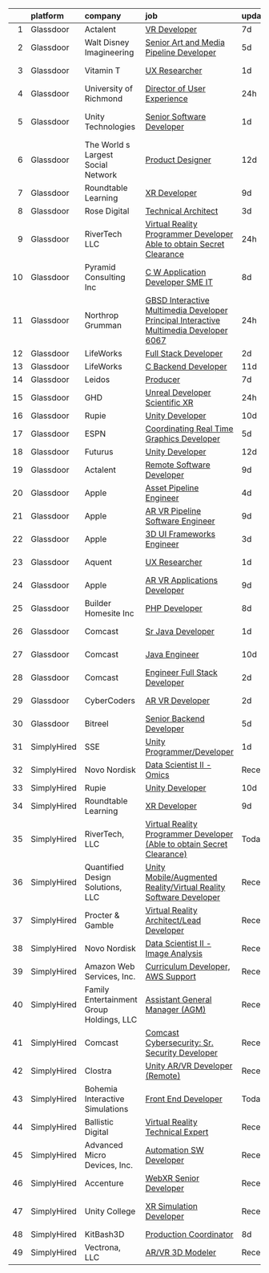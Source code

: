

|    | platform    | company                                  | job                                                                                                                                                                                                                                                                                                                                                                                                                                                                                                                                                                                                                                                                                                                                                                                                                                                                                                                                                                                                                                                                                                                                                                                                                                                                                                                                                                                                                                                                                                                                              | update_time   | location                |
|---:|:------------|:-----------------------------------------|:-------------------------------------------------------------------------------------------------------------------------------------------------------------------------------------------------------------------------------------------------------------------------------------------------------------------------------------------------------------------------------------------------------------------------------------------------------------------------------------------------------------------------------------------------------------------------------------------------------------------------------------------------------------------------------------------------------------------------------------------------------------------------------------------------------------------------------------------------------------------------------------------------------------------------------------------------------------------------------------------------------------------------------------------------------------------------------------------------------------------------------------------------------------------------------------------------------------------------------------------------------------------------------------------------------------------------------------------------------------------------------------------------------------------------------------------------------------------------------------------------------------------------------------------------|:--------------|:------------------------|
|  1 | Glassdoor   | Actalent                                 | [VR Developer](https://www.glassdoor.com/partner/jobListing.htm?pos=120&ao=1110586&s=58&guid=000001817590229ea21ded47a8ef023f&src=GD_JOB_AD&t=SR&vt=w&ea=1&cs=1_f048effd&cb=1655534789695&jobListingId=1007931321756&cpc=F4EED0218A761C36&jrtk=3-0-1g5qp08mdk62d801-1g5qp08msnce3800-945897004642e9b2--6NYlbfkN0ChYVx_I3yfZ_JDY3EFoivtqvi_stwnZ_kRt8Dowt_l_d1ydueao4NE-oUleRJ4yhjazO5EfaqfA1SF0zHJWTm6tcA74gx3wYdvj2rJCPrkkP3dy3L5x4QyTco-JNUBopMyJ7fkO2UyphKJMVbjewUs8MkCWIYScoRgX2BC1EPe47CK8m1nBJSMNezVTsFzniTvXfjzA3hnBPqPQappLR5IJhfryPkEqptGq-MYY9o5J4DalunYqvJYjN_ox_j1YkMGczMaIJoLwODx4JsXfliO3yyG12yUyCgqCy9d4IVmIil5tGfh8RDur0K5v9qIlTj6nxpWhqeb8HVbxRHdTnS7b5UqoQHWJEZaWOABdc0HTJkTPM4FJpkD8u4W5HPHrLEi4uLat8VTT-YDg6DxFY6hOMfn9ji8OtFvOyORUhmknI0Z8DgFMoS4wod_iNCG08GLP57UeaIdqUIxAtKof2N5LMZjJCyp0YAEcQPazHS90G9u0XI_HT_4eO_7PDm_kVKyUmNt3axpr8Y12gSt6-ENRh2tpCo0VfGAyHkuyuNqBWxMDadropNBYppiZKJCgE4tjyWbK-jImrxBihIPn-Vd_bDhX5J7fRY6XhdSVQd4ahMuojTybxx3GKiXhb88XtiyYObPRQLpDWFG1IdDx7YTeMS-zEO4yEW9nemODJx11e4KVH0ZT-0yFjwEqsObI5_dElD-L0uYLhoIhLQQFO7rpYv-qczgZCVBMGIKborRgHCE-KbmeHEHJ2v8_Pw4sbr_kbkuRI3fPFZPgo4DLVQBA_1-9pbYip5XsJwyucDIvlhIlpZQ9dF8bsOuFEAHqMzCipR30q6aGui8WQtk1Xzpt7ESfP8VEK9zTeseFndeL3cMF5Ui3ru50duLdRHDR2Q0kYtylghC_40dyzhz6bTNXMUsCp4c4VzuMWetayJSJbad4Phiy2NJTItZk4ax188-rCRhexzTSjaMtGqdx5VhzNWYD6DkK18%3D)                                                                                                                                                                                            | 7d            | Phoenix, AZ             |
|  2 | Glassdoor   | Walt Disney Imagineering                 | [Senior Art and Media Pipeline Developer](https://www.glassdoor.com/partner/jobListing.htm?pos=114&ao=1110586&s=58&guid=000001817590229ea21ded47a8ef023f&src=GD_JOB_AD&t=SR&vt=w&cs=1_82040fab&cb=1655534789694&jobListingId=1007934373148&cpc=F4EED0218A761C36&jrtk=3-0-1g5qp08mdk62d801-1g5qp08msnce3800-e4cdf25cdb652116--6NYlbfkN0DAFTyt7pbDCC2JPO79CSdi1dIb81yjczP5qsKcZIxgiRd1qisRd4re16D_VG3-wzW7qMk83DrT4y-SoUQ3nyzBVUKkNesrLcNBSKci390ClqsbZP2D50Z9T4XOMNx8ky62zSdDJoKJfeq2L0S8YBMqM47CYdhvYGyIxRpFPUfbb9RT2g6kGwR5t5mDe2nqjUC3kGtu8if6xcl0py6uUTSeu7Da2YTNDt25__Wwhyhvah2uFsm8oIMoLpAdmaZ8PddeDs8chxa9M8ocP1kvnfQsgilCvFwlEdPLS_SP9i8Myj0VFaMlx2zj-S2VESeDuk-cUetBZRMME-udS6qKlRtkBeL66iDY67VoFEPda57R6ONYVeNxq7YlUDXcxwhqs0nYm5zqA-wsAWT8Y0luacpukwcqRUqnXi_-kjDnnMrqEWeEmpjL0V7RgHGu2bXMEAXbo7BAK8ZDmg%3D%3D)                                                                                                                                                                                                                                                                                                                                                                                                                                                                                                                                                                                                                                                                                                                        | 5d            | Proctor, AR             |
|  3 | Glassdoor   | Vitamin T                                | [UX Researcher](https://www.glassdoor.com/partner/jobListing.htm?pos=122&ao=1110586&s=58&guid=000001817590229ea21ded47a8ef023f&src=GD_JOB_AD&t=SR&vt=w&cs=1_bb4728f0&cb=1655534789699&jobListingId=1007945433489&cpc=334ABAF5D42DC775&jrtk=3-0-1g5qp08mdk62d801-1g5qp08msnce3800-3d31771157783563--6NYlbfkN0DMrcEu7yrtATojKJA7cEzGQ3FdRGWLh0CZQInL4ECGI6k5tN82kdM0cJmh4vC7GggwrmzdUm10s4gl035g1Phm3ow3xlSJxlydz6kivN3swQRiJY2DS002dlWYHLYsK1lHC3pL155oeqCyLBwYwM_GdCeNzMUu25Y79EAy8hgPRW8tAays0H5X7yP7oU3WWq-sSvGmBX8fy8DA2Hw-Xv_qLwugoR8zmIOcawHGCjUOV_rpRmgyOnIbDxeYAN_aECXD4eY6UUOqoHHLc9BtPsq7WGCAoaVLVPGHxSeYx6_EzNv-nMUyJ5P40LvlYhs8gzoSwZscvV5Qm3CXlWxdBstBPI_iQgBxwWTVadzyTlcFpKBQxhKK9YNRGQwBZDjp3PCUzMVOc_hmTTG4iFFksECG4dtdpGXiswaRdexIfUkvaXE3rymmgOy2RndqhQ7AM8bM9vrf57IcjfGwvL6VhPHD)                                                                                                                                                                                                                                                                                                                                                                                                                                                                                                                                                                                                                                                                                                                                              | 1d            | Redmond, WA             |
|  4 | Glassdoor   | University of Richmond                   | [Director of User Experience](https://www.glassdoor.com/partner/jobListing.htm?pos=102&ao=1110586&s=58&guid=000001817590229ea21ded47a8ef023f&src=GD_JOB_AD&t=SR&vt=w&cs=1_e4682df3&cb=1655534789692&jobListingId=1007947522247&cpc=39BF0EDDD7C951CC&jrtk=3-0-1g5qp08mdk62d801-1g5qp08msnce3800-fee5483f8646dcf9--6NYlbfkN0B4rZm5z_hx-StMuau8L_CkQ17CUpFrlepinLuWzihKphy1kiApdNXPmsbVpK7egTwWM1YE0y830yVSUa33GGEj4HdoLQ9ujpQNHzDNwfG11qs2oV6TyU3k9M_eS1bYsZjRA6ATmOsagKXSgYfzA_nL2W66SS_-9lSH5L2OUej3h-0TmeFyHUrgVZaRi6crGm17CrXf7A9JzjcjQzzeBKBjqVwYC_wW9mWy9CVECh08kMT2qsPs9d7MOWuvqcU6F0Cod14poJ086k6TMqlgbDoUamcCEabX7cJ0pFrs7G-ioCv3Vf7lLcjJLV7EJVmBmLDB8NyR-jP5xQzHl7I9pQvMOjbbl4J-2Qy12Qgn7LpQHUh7zbwHjbWxE-a461Xk_ps8dVYlQFn0F67FQJZvZtbr6LUB9gRUMdyI5XOD4iOybhGCxbhX6hycmi2U5bD0co83-vKt7deZrB03WTpsV9TNnYcYmuwFUvR7Who73objM_tfyBkd-i_iivlmTcAeT9fdlp-zJXHO6S7bvp0GvBjloFjh-Bvx-kQ3crbn_M3htsPczEQOJ5ro)                                                                                                                                                                                                                                                                                                                                                                                                                                                                                                                                                                                                                                | 24h           | Richmond, VA            |
|  5 | Glassdoor   | Unity Technologies                       | [Senior Software Developer](https://www.glassdoor.com/partner/jobListing.htm?pos=127&ao=1136043&s=58&guid=000001817590229ea21ded47a8ef023f&src=GD_JOB_AD&t=SR&vt=w&cs=1_275cdb7c&cb=1655534789700&jobListingId=1007945654134&jrtk=3-0-1g5qp08mdk62d801-1g5qp08msnce3800-43e323d69f3626eb-)                                                                                                                                                                                                                                                                                                                                                                                                                                                                                                                                                                                                                                                                                                                                                                                                                                                                                                                                                                                                                                                                                                                                                                                                                                                       | 1d            | San Francisco, CA       |
|  6 | Glassdoor   | The World s Largest Social Network       | [Product Designer](https://www.glassdoor.com/partner/jobListing.htm?pos=119&ao=1110586&s=58&guid=000001817590229ea21ded47a8ef023f&src=GD_JOB_AD&t=SR&vt=w&cs=1_e739d42d&cb=1655534789695&jobListingId=1007919778635&cpc=6FC5BA77C9A4CD78&jrtk=3-0-1g5qp08mdk62d801-1g5qp08msnce3800-51daa57655d565d0--6NYlbfkN0DSgjPPcnEdvoK3uuxfISLALE6pB1FR7YSHOr_tSg5_QGIhoz_2VqUepdcKLBLI_zRrIAHopU8VcRQXFqSzN9ntu0nsP4Hv4X5NxLG01dWH14u7BXq9dNV3a7ft3E_2vTBX9a6Od2aYZmBtALRmNrvdx8-VLnaMOh-u38D2_62-7eQ1qOwkXfbRYjfKesonyzSwMFOfqkSRAbXPCbd5Z54q_oD66YhWtb-YCOMCEj-Yh_B_o8QsZRB4weSEODjjnMOE_6dOd8Q7wNQkEnw_ZFypIrorp2aoGwUe_amEhLdsSfACZnWbh4nvQJSYv9janHyHmqsLvYptUC_Ksr9OiVGruGQfAOE0vXgQ0XBJMfgROqtPMUcSr9rZyhUkGQBh9xRZK64Y1mOfkqH5U1uufIIZN_Ks7_uJEu-UxEjKsYuCFr3eZcamNPce6D902PJ6Xmspl3-IHrq6BQzoiHGMYuK9AQRBziGYbN-iJHlLvA2E0huO_SoSJjyS14wWLHVKQK4O5qGZtZM93L_-hVeIsPI8ziha54uPERxFZl1otjvST3JoDRGHmM_cKl8kMqMsLlZljte_rJRmLg%3D%3D)                                                                                                                                                                                                                                                                                                                                                                                                                                                                                                                                                                                                               | 12d           | Houston, TX             |
|  7 | Glassdoor   | Roundtable Learning                      | [XR Developer](https://www.glassdoor.com/partner/jobListing.htm?pos=101&ao=1110586&s=58&guid=000001817590229ea21ded47a8ef023f&src=GD_JOB_AD&t=SR&vt=w&ea=1&cs=1_90b49007&cb=1655534789693&jobListingId=1007926294357&cpc=983919718F9DC6F6&jrtk=3-0-1g5qp08mdk62d801-1g5qp08msnce3800-b4c83c1377c2bd14--6NYlbfkN0BVapqBw3SgoS4uv2G4zUYtqIdSNvBDwETDajj4_FEynjBhYcnw-6GY8lSYawgK8xIlX2-F8y9-QqYG-MbYAnEiwFjblf4Yi-xeXgy19zs8nPDIoUkk2MuNbO15ngtk9uRdze1w-AN8rTg-umhdag7Nd-Q0RNCHnv85tAVHu82vMKd76rgcavNPo92y9tJvbq5Css4RDprRMbgjVNqBFQ55PXic0kE3z52y4XMWDbpNaB9FTqnwj0GEmfVa_5fMMZjaaqUF6OoLilZz4ZpBWsAYkBguMgxMHQm90OZJU738qgJlfgvK7vFOAJjGijxdBEiNJYB6Fp-wJByuogHSOHRuUbkGG79CCRJicE3-0kLtirPAe_H55g_4vleNvbmM2Sdap8EAey-nD3YxKBIrw0CRPj-TwQBKz6VmRB18cpoPSHqih48pG8swehffmPpkITg854OH3yPOhKnIsmfqlLHeJgq5bQuFOnW--TX-CMRLh_tYKSt63aMC9xKkLZmCF7A%3D)                                                                                                                                                                                                                                                                                                                                                                                                                                                                                                                                                                                                                                                                                            | 9d            | Chagrin Falls, OH       |
|  8 | Glassdoor   | Rose Digital                             | [Technical Architect](https://www.glassdoor.com/partner/jobListing.htm?pos=113&ao=1110586&s=58&guid=000001817590229ea21ded47a8ef023f&src=GD_JOB_AD&t=SR&vt=w&cs=1_276841b2&cb=1655534789694&jobListingId=1007940499526&cpc=84DBBAA61F05C438&jrtk=3-0-1g5qp08mdk62d801-1g5qp08msnce3800-a37301049534a817--6NYlbfkN0BvrjnhlIknunj6B5uFGHHla5BSmGDnouF8_mjReNBU2kRZZ3EzJErpFaAlNuoJv_PAXrbHqCiZiBI61EzwXBAKdy-7Zz0m43GZQ4lKWy2wDWTbIMk6K1CJ7cVhOXETh2aXCDF9Y44FURybBPb3pmGnWYMxQDcIXAnhe_C76zZMVhPEQYXS2l8XOcpvceNNrjGmmkIGzVpEDOwtmiO6zIP1UejolZERLokqeCC11BqHsAFypX0VjsTW34BbgBiqfMmqNnXfie2k1P2SKSBpKF4Y508doV4ZDimUgcyNu4MH-84xiVSYqkCTKQ6Ch7kYbNfyOyjjcCLDBGlZ20u-vaDPE2W3Z68LD12ECfY6AwPB0bJV6b44Nv8qEEfqICmlnCU6mZifptqU9I9KZyqTAwbtYm3IlsFU2zXimlMxBy6UkMjkW9LLBuSjJHtllEm627uOIkIR87aK7HsXl4Z1iWt-iGNPkkk7Z-UZSeQMu3qt7H_WGaXnVgCIdDANnYHvL66bz3h69XEDFS3v6oZqq-BRQlZwjOj7XwDOm4We7ZnQ5B5MbMjk_dByQ6VmhqGD3rDpwDNtCgS6O8Ht9TNhTwXjDMIwXcAamWLRGdPafwVmo5lljV6-Sw9S)                                                                                                                                                                                                                                                                                                                                                                                                                                                                                                                                                                        | 3d            | Manhattan               |
|  9 | Glassdoor   | RiverTech  LLC                           | [Virtual Reality Programmer Developer  Able to obtain Secret Clearance ](https://www.glassdoor.com/partner/jobListing.htm?pos=124&ao=1136043&s=58&guid=000001817590229ea21ded47a8ef023f&src=GD_JOB_AD&t=SR&vt=w&cs=1_ee0ef212&cb=1655534789699&jobListingId=1007947928122&jrtk=3-0-1g5qp08mdk62d801-1g5qp08msnce3800-9c6357353cf3140f-)                                                                                                                                                                                                                                                                                                                                                                                                                                                                                                                                                                                                                                                                                                                                                                                                                                                                                                                                                                                                                                                                                                                                                                                                          | 24h           | Goldsboro, NC           |
| 10 | Glassdoor   | Pyramid Consulting  Inc                  | [C W Application Developer SME   IT](https://www.glassdoor.com/partner/jobListing.htm?pos=121&ao=1110586&s=58&guid=000001817590229ea21ded47a8ef023f&src=GD_JOB_AD&t=SR&vt=w&ea=1&cs=1_8ade70c2&cb=1655534789695&jobListingId=1007929621540&cpc=FAE5E775D180B2FB&jrtk=3-0-1g5qp08mdk62d801-1g5qp08msnce3800-fe002e009dff159c--6NYlbfkN0Bjic9BpODao-m9BEup4myv2yv9o6hanv70kCRpjMjSDcmmrD9YS-C3x1sAbJGW_XqKuzhmgJhJcVI52qUdS9zY-B0NezLEoDV8lM3EsDfYMhCkJcHVZzTvoSSyWiXxPfdRaO20MHgXm1yxPXMCH7osvwkyhbNu9K5t5Sw46bVp2uMBH5VPcGrawp10Be8aPcmIteYYkQFGeBoJxSXms7zdt56uHeQn3e7PLzyMNU8EiisNZh9DwZmr5NTjPDl82jOFnCwLyc1PEOQo2xAqiFqSe0ywpZ5kYiNHMH6PloGDjxxFhEIR2uPXHz0M1eMhae4-pH-rRhozEOP6IXOF9d1iYGy-NwWjywBh9x5aADb6Dvi8SYwTRzyl9hO4yA_U-Ih1A8bwrwhtJk0MUyk37VteXmTlqt2sRpC0yVWkwzM2Od92kdS6TKuhyxZSx1sXGNMRnvSGFdUKNl-WlftAr7R2b8uu7nADt71ZIdFVkfbNTreg0HlT22fIc7vJJoqXO7FyEhOSQtIUFIiGTDf8KCpfqulvC7YaeWPYa0faTdhWDpPIkThb4Rz_YxJNXHt3mz153U2rcC7QhqxV4rJYNGusxUmjALlZuh1Jxzcu2Vytiq51382cQBwN0FxWrNbcgGfxFQEoP7nxFzgs4ao6SOr6uqPU8LvRPoQPwT8cg1UZNDRpmOqUa0pBdShbTgyZbFMMneQgi9l5c3QiGa0ByVzPXlKfBvFH8MBAfMrr-ZZzjrFbbJ3QvCri5gMmVMpfFRhCUGx1fDIMAHcs31TXv5LHJfvqMrUUmn-2AnjhDlXd-kayj-T4Wh-79liEUAH5impD-BnSny7Kb8Z-bBy7XZXr8t3rS1D9lfxjx6GUnf0s89_QuSMOIzFcM9lDFKnQgidnbLbb4RIjf7oQ_PD5PMuHzPeU3l9WmyRzGsD2nn_AA6VuDC5qBrjcZMJGjZo8pSvKDdgxJzxQ-KtNby-yJadBHSoboU7ZhFjP9LmH_T5zny2WcJFMAhaFLGovrBj9zmPaXYRIJ2FSGbKAE-UZmLLi)                                                                                                                    | 8d            | Charlotte, NC           |
| 11 | Glassdoor   | Northrop Grumman                         | [GBSD Interactive Multimedia Developer   Principal Interactive Multimedia Developer 6067](https://www.glassdoor.com/partner/jobListing.htm?pos=115&ao=1110586&s=58&guid=000001817590229ea21ded47a8ef023f&src=GD_JOB_AD&t=SR&vt=w&cs=1_b3e36647&cb=1655534789694&jobListingId=1007948336765&cpc=FB7E4A1762AE5BEC&jrtk=3-0-1g5qp08mdk62d801-1g5qp08msnce3800-7b3c11e18c90a2ff--6NYlbfkN0DPf8Tf_oakpB62WadId2dzQiWExtALTi0lpCM--zHBL1trAzPQuAwgBbR8Ea4V3Zq7h9hQ-3vo8rbvmWIyIHvC03zPddFfabvbuqLuOXBAPDmbNYZF-ouKdD3AUac3PXYLac4Wg1FyHPeWqjt-SJLMiG09jqSxOtMAilFK8VEbV5q3iquloCeIDvHNXebu05jw35cwNKLA621EmILBdyTUg37bMW6N10nv12m5NBsZJZpamHTFlvBifKsW7ByTW8S84T75ETlee8oSPYlHMOy8YjGW62NiskxEiZW1nKkVmxDXaNuAOxnwpBnvMUBgr-sfXB8dG4PsGjbjzbQfQ_MCpkn_FBwypTtr6BfwknB3yWgjrnlnjJYEmO60VV034VdcI2H32cT4zFe9mJ0mF8GdLEQ841dfJuZVBTuFi0DDjI91RuuTWF6ehkCR6kni7DtvKMdJXYvdVFEQY_GGyYXKTkQBlJps5PYj8P8nadZM9WPR-Y7X70nkba4D1we8EGCcTcIodn98C8Z11JNxj08eQkHfjMAKIKUSkVgYPEt7S5fH37nO6iLIy7sjNLNXAwm_BPAkKzW-TjaghVzBqIHz3LyyErplmY62NOQmXgTeWsGtOH2dXAQbCd4Q7rcFABsD22is-7SC68GTmrTVBq89EPor3m7zo7i2RgRiRZJ19_9RH9fIj7j9EcweDMt3qfR5WfqsKhYxv-dskQER-RgWUhGZP3Hi40m4BJTCXsVij_KTA45FXCoHLi1PF65nyed3MUgPDCXZEQMR9zMVuI99E-AHAoQAS6mIU3BD4Ex8aavbeBlDpDXR6k0KhWgfhXgrIguQwpqK7bdz79a8W6XxLb1chOdDB48GXA58lVZGrA%3D%3D)                                                                                                                                                                                                                                        | 24h           | Roy, UT                 |
| 12 | Glassdoor   | LifeWorks                                | [Full Stack Developer](https://www.glassdoor.com/partner/jobListing.htm?pos=106&ao=1110586&s=58&guid=000001817590229ea21ded47a8ef023f&src=GD_JOB_AD&t=SR&vt=w&cs=1_2b80e054&cb=1655534789693&jobListingId=1007942257419&cpc=FB7E4A1762AE5BEC&jrtk=3-0-1g5qp08mdk62d801-1g5qp08msnce3800-6edff205a2a916ac--6NYlbfkN0DLmrqCN2v1TO8im94Z8ijjg5B0bygWI38WyDDoeOWhaQvk6bM5zeSyQrwlZm0cpZDwTaFG5QnJ_fo2RpYEOIrbLBt1bvrVAEoEe2QQCAV8zSSa9eyOFEStRmHfxArxq_LgzbGgVM3SgXwImqqrcH13yMNhL8wCohqVtFX156mpZ_vEaz1tK0OfXwpBe37GtM8Yx3XRhvgGL-1Ozq6RNJpeX41F-xFeor_Q1Bbcr5hhhzamtUJKv9AW71KY1ehhM4K0Sc_PFT4dzK8d7KTdpB11xVBPLMfiyUiF6qnhIeLHvddobpZNOcdc2LL949IWroWvMwjMGJTER5hKwsaQqfJSqb-hbZeL1e1WMP6LBmyMgWQ2XzuR4zfj_vgtHhxwcp7hNS2_zrtOKrhjauj0pwUuDMgVeBPJfDhnR7aIvB6vLoZNUSNvXui0qoTuBjGGVdD94WA4Y1f_NjAjb18dv78VjJNh6ulQnUOs4LIsnTEIOF9aQmDDFiHLoitFfdGC-4fT3ZuJZtF7wIJC7fRtxaB63NOhQVkHnfK7BWbbCeMjuw%3D%3D)                                                                                                                                                                                                                                                                                                                                                                                                                                                                                                                                                                                                                                           | 2d            | Remote                  |
| 13 | Glassdoor   | LifeWorks                                | [C  Backend Developer](https://www.glassdoor.com/partner/jobListing.htm?pos=104&ao=1110586&s=58&guid=000001817590229ea21ded47a8ef023f&src=GD_JOB_AD&t=SR&vt=w&cs=1_a468d021&cb=1655534789693&jobListingId=1007921084821&cpc=6FC5BA77C9A4CD78&jrtk=3-0-1g5qp08mdk62d801-1g5qp08msnce3800-4af6adcc528f1a9b--6NYlbfkN0DLmrqCN2v1TO8im94Z8ijjg5B0bygWI38WyDDoeOWhaQvk6bM5zeSyQrwlZm0cpZB2t5HiOyOkSln7E1WWACvtOD-QE-g6rVomM5Zs0ap3RF9c4wN8isJRwfG_WOOBD_6MhrTVlv6O6BXEqAcCxY8FyKrDaDDmhCS8cRo-nDN_630cBDdl68bHcxgW8dipZzop9bMLykdqO4JBvmUMXXRoC6Vr3HljvCInboq0NEQ3_eEQllvNHCTNPHkGSGoIFAR7WL3AeeI6tfMB2EFL9v78OW-SQdfPmzH3WdkszYxlOyYUff8rgiL3WaXH8RlL6j8mR6Cw6k669Rh_zXuyIEe5_Ny6f3OnMCSlCiPRN3teArKo4sHhxHapquZRZk8hQoJWKcLVTEM_xzlQ2H9TJ7j0-FYx_McdHZugxy3jTqYPJpronvFEbkNu-q1qykfV0BB5ghfz7hJBPE0PONQ9G-7Htlv1MAUMEiQuBT_gFYKJJdxtEz-mkRxxdKggkXgPcTwnSStIPYbiFLQfbAzYvZFj_6r6ghkCnVw%3D)                                                                                                                                                                                                                                                                                                                                                                                                                                                                                                                                                                                                                                                         | 11d           | Remote                  |
| 14 | Glassdoor   | Leidos                                   | [Producer](https://www.glassdoor.com/partner/jobListing.htm?pos=105&ao=1110586&s=58&guid=000001817590229ea21ded47a8ef023f&src=GD_JOB_AD&t=SR&vt=w&cs=1_5c82eb25&cb=1655534789693&jobListingId=1007932583010&cpc=14D5209370AEC984&jrtk=3-0-1g5qp08mdk62d801-1g5qp08msnce3800-a40b7131ae70ba30--6NYlbfkN0CZUO70VSdYKA8PR3jfrSh5ljhqJhfDt0PzQCMubt8cRihWbmqO_-CcWTBwQGpXTiiOfKwxjXAa4wVHZ3q8NFCBs3BDuA1SuAPQbEPaZ9_M-t3YNCh6PQezv2mOEfiqvOgiWKWX6vQUMRfn-HXQvUT6Aj5OwbOHNzI0F2R-hAkCUcF81cv0QSnlkWTd1Db8BJdyGvGPavdatMfzczYFKtpz6AgMoJWa-56HzsWYSZJxqSP-eosg9rFXE-so8vKvgP39WclmqUPcDmhzLphJGwqXWoSv_ynzcZMRaOgT3itMLVvwWPx6EqGO8Tahvbpcx-bVckdTE6OpjZlVctXze9ud1gnL9GMrbi5EQYaXPdKdrijLNdT9TzMlCMRk-ynG53F_AsUZEosW1HPbizbQJhm0jg9FREjdmVyUETJCyRYLBUhmjkY7SFiSMECbz2KlZG2e7B0KUwE39FIaQ9PCw-hTB7UCldmeXV7BC5MATFJsxmVC3E2PSoE-el0WdU9tCrziM3kh10V_Y8G-vn8iT4bCAAhRNQjVjodCR0qxvWy9G3EtZjl9hgsmza-JVuwiy977HgGmMMAoo3Xn0t7sACKnVJ5gj23a-rg%3D)                                                                                                                                                                                                                                                                                                                                                                                                                                                                                                                                                                                                     | 7d            | Reston, VA              |
| 15 | Glassdoor   | GHD                                      | [Unreal Developer   Scientific XR](https://www.glassdoor.com/partner/jobListing.htm?pos=126&ao=1136043&s=58&guid=000001817590229ea21ded47a8ef023f&src=GD_JOB_AD&t=SR&vt=w&cs=1_915a7bbf&cb=1655534789700&jobListingId=1007947655960&jrtk=3-0-1g5qp08mdk62d801-1g5qp08msnce3800-29e3808207565267-)                                                                                                                                                                                                                                                                                                                                                                                                                                                                                                                                                                                                                                                                                                                                                                                                                                                                                                                                                                                                                                                                                                                                                                                                                                                | 24h           | Farmington Hills, MI    |
| 16 | Glassdoor   | Rupie                                    | [Unity Developer](https://www.glassdoor.com/partner/jobListing.htm?pos=125&ao=1136043&s=58&guid=000001817590229ea21ded47a8ef023f&src=GD_JOB_AD&t=SR&vt=w&ea=1&cs=1_71403ebe&cb=1655534789700&jobListingId=1007923772886&jrtk=3-0-1g5qp08mdk62d801-1g5qp08msnce3800-3fe872762e20943b-)                                                                                                                                                                                                                                                                                                                                                                                                                                                                                                                                                                                                                                                                                                                                                                                                                                                                                                                                                                                                                                                                                                                                                                                                                                                            | 10d           | Remote                  |
| 17 | Glassdoor   | ESPN                                     | [Coordinating Real Time Graphics Developer](https://www.glassdoor.com/partner/jobListing.htm?pos=111&ao=1110586&s=58&guid=000001817590229ea21ded47a8ef023f&src=GD_JOB_AD&t=SR&vt=w&cs=1_51acad27&cb=1655534789694&jobListingId=1007934373344&cpc=A65DF3A704A48F9B&jrtk=3-0-1g5qp08mdk62d801-1g5qp08msnce3800-15427b5703851ad8--6NYlbfkN0DAFTyt7pbDCC2JPO79CSdi1dIb81yjczP5qsKcZIxgiYm3-7g-689Ur9xqU8QiYHVjsDsUHp-Tyv4UMM4DtkgViquSKZYuutsnKpiZjUyVOjjgB9n34AB3GHxkwPgSiRC6zRzrh_yNuWgHsW-4fTM4xkCD7mdu3VgL-_AELRuQQDp3HwIkuB72U7szFDrE1XE6EFUQv3EjhY-7aUd1FukH3yfG9-SPz-em9RqZfsu2aQePvcuB1dWnw8ZIM2_VVQeXq_6_5qZ5bzfVBtVSqRIOPay0ttD8GQNt98vriEZ4RqUWdJlFzWbAphAmBw1WdiKeUPqzckg4qnNIuQ-qn6XwBCX8Rl9JoKnfTWNg0bQVhSeMLfahxxOO9qLxg1K6PKPPpSkzvOBZbZQkPb7ufrtXuQkObujlbtX0dcuRilvlGcLfWr6E6Pt9K43Ui7IM65IqVOXvlXJnMw%3D%3D)                                                                                                                                                                                                                                                                                                                                                                                                                                                                                                                                                                                                                                                                                                                      | 5d            | Rockfall, CT            |
| 18 | Glassdoor   | Futurus                                  | [Unity Developer](https://www.glassdoor.com/partner/jobListing.htm?pos=128&ao=1136043&s=58&guid=000001817590229ea21ded47a8ef023f&src=GD_JOB_AD&t=SR&vt=w&cs=1_6f94868b&cb=1655534789700&jobListingId=1007919964336&jrtk=3-0-1g5qp08mdk62d801-1g5qp08msnce3800-fb1e314ab1c5b019-)                                                                                                                                                                                                                                                                                                                                                                                                                                                                                                                                                                                                                                                                                                                                                                                                                                                                                                                                                                                                                                                                                                                                                                                                                                                                 | 12d           | Atlanta, GA             |
| 19 | Glassdoor   | Actalent                                 | [Remote Software Developer](https://www.glassdoor.com/partner/jobListing.htm?pos=123&ao=1110586&s=58&guid=000001817590229ea21ded47a8ef023f&src=GD_JOB_AD&t=SR&vt=w&ea=1&cs=1_9a6ba30a&cb=1655534789699&jobListingId=1007925800596&cpc=8795CF9063CD573D&jrtk=3-0-1g5qp08mdk62d801-1g5qp08msnce3800-fc3bb8eb5d4b1d3a--6NYlbfkN0ChYVx_I3yfZ_JDY3EFoivtqvi_stwnZ_kRt8Dowt_l_d1ydueao4NE-oUleRJ4yhh-tG4_XNzmRrCJkGCqPfWf1qPj3u_in8G2Wykc63d8fjEupHMFCE5EIbScP8iYvX7f3CAzCDnJQm63fH8sMR3KhIEl5EGDgDNrAWM2JGKA2FQfWnLr4gElNBvVWxETz_68qYC4vjTD4FRugBuM_wfOHi1HtXIHCmKp5DeNRdnJXkhHlbrB-77arrCNCmpexFSondkdAsqUk_bFHurb7OIB0Qq5NWyvHxzpdx18TbwZSdL_AWhV_xVj31yn--CJFsLwmVK7R2WqRLy7zYR1fZuq5R0MSY20XRaMpKFmoDxShL_bacpBNN1Hu_C4Fhj9ypmTyGgkLQCAWaSYkV5TzAmQ6UV50SMI2z-8mNyM_iNOOLzCa-VSXBPqTvNRHW6dNaC8lZW_tMb-XKFaTjrSZoVM3rD9vWff5PV6p6EN897Ek16ELnM-ijjo_1CAh1m4H-REyt7pmn1I-jv6_6iIaZMutDbGrDG5YTOXW2mVtgjCQTCJzJcDQDS_V9FwbdR9pnE89fXbu3BaGlfyS3jGQz9FurH6qozrucOCMMAI6npRcFgsYugan2JNxfI2nxznhaGLH-tR-iwFHULYz4bEpjitzrP5dY1P-pb1oQxGKMCjNScxdNTugvLVB0nIUsgsX_KlzVei4UfXnQHHE3rRdXccxaDY_giqIeR0ot5JYjiYqi5TSe_uwbwYCKmQ8-OtabmOmni4KVsorJYvvx3DCcN_P5uAj8hFIjMvdsrVAzAKVSqFoZn49pYhocY3H3cZd6tm47QVN5yUDLuPlAuqi4KDIXTFv-P-AQWE6mBQ82t_YLNXn_BS7C035F8w7H2XrFZxnk5pg8zOxx_nJ0YpHu9BudZ7C3fTh20USUtxCdBAPE9QRf8TDih_z_LZLAupGH67OJbT4p9SyFCo13JQIWx_ubDMwmswITQ%3D)                                                                                                                                                                               | 9d            | Huntsville, AL          |
| 20 | Glassdoor   | Apple                                    | [Asset Pipeline Engineer](https://www.glassdoor.com/partner/jobListing.htm?pos=117&ao=1110586&s=58&guid=000001817590229ea21ded47a8ef023f&src=GD_JOB_AD&t=SR&vt=w&cs=1_926ec6f1&cb=1655534789695&jobListingId=1007935251665&cpc=654405A9B1E0A9F5&jrtk=3-0-1g5qp08mdk62d801-1g5qp08msnce3800-614d0d71faa63b7f--6NYlbfkN0BvKrLyj5gPmtZO9T8euul8TCxuuKNOtzRJOomxnwSEodTz2Bc-sPZl29JElYHfcoSJcriDdb84vpnlgslgUGCCVzKzLjzVQ5G5QQRBQ0U8FMUPptjeWXVM--eD2_6QWalZiKqbQlTJRE3Tz0bftVcszJj1-zu-3NzHDdB92PO66ahYNCl-JEpz1ZUaQKsUJVS1YipVlQ281r8eciM7Fegny23ztUMs0guZP_p24yaj_EXGX_eF_PR8lNYQSxg5uBRmH1_dMUAjV3z-YYSQlgJ_tqBj393jBqu_cWuOLqTKmnOKJNQzXlst_XblbOynGL5qVz5MmODRcUeu-VFcoXhGJ3UXBFU7K62iJ9F5XuTq8nR4BkiFK8jwLaYPcYwztrcXVqUo3dyRFa8B1zv93tFW2fAZR7MeUTZSXtx18G-dSMbSYoLKtSv3Wdiy1jy3N7Fk99c3EaWkwMHL3sLxbeqeI2qgnkoh6pxjj__9-m7BPAsHHU6B8jFZU1f4rMugOPCLkkvlZ9wS9iU4iR8OD3kvNqh6LrwPK3QQM0TMu6XRiBpSCnwKRQk6iS7zf2_CuUc0lx-WzVBz0TYQ_C1OKYRtDfVs49tQe3YLkKVgbjmtdZHdvXNaJsYB-2t7HThStDc8rvJmHZOPkxbGYVQPPhgLntttJLAeGdtXU44j_oNbBDnr_ztHu6b9WPSnryQRJyoaLHgAlxHt9OmgJTYN0hJGaBGQUAg6hcwEDdNGUvlyaaOLpVJugUyh_T98_4kUlsDTcsCY8poJxK0najCbEXbaBHJIo2hpJjH2HUFF0ajQuDEDSFaLOhVMViEhAN1kEFl7XCYfzsmHkgcUcpIzmkanloKEKUueYvHy-MoC0cCuluIIouaCQDn5wYq5n8vQMUays8N9KHS0fxjirJBmWI1jSH0ma06kvOhi5qZnVZZkNxHBHVRKAksQNW0Fp8W9dbeE24lBqUMizQ%3D%3D)                                                                                                                                                                                                        | 4d            | Culver City, CA         |
| 21 | Glassdoor   | Apple                                    | [AR VR Pipeline Software Engineer](https://www.glassdoor.com/partner/jobListing.htm?pos=116&ao=1110586&s=58&guid=000001817590229ea21ded47a8ef023f&src=GD_JOB_AD&t=SR&vt=w&cs=1_907aa6e2&cb=1655534789694&jobListingId=1007927431038&cpc=F41FEAB56D215062&jrtk=3-0-1g5qp08mdk62d801-1g5qp08msnce3800-bb5f5cb949944411--6NYlbfkN0BvKrLyj5gPmtZO9T8euul8TCxuuKNOtzRJOomxnwSEodTz2Bc-sPZlbtkML8D-m4qjCGnf4bnfUrweF_RkuPHMQtZlGCPyYG7zIzY2mu6LkXJ3pkQqYHzuon2sI11N7eOYUdoD5_9TA2QbfOEUiLaBNSxj-9O_ShCUdvi43RaRw5Gnnp9bcr7hphsbmUX8kN5DoS_ccbrRoS_qxHWOyaDmE8mzN-IE3NXz7NAx2219-7qn8Q4-dviPcqZmrtcI7zkf-4hSMrgJlIYwdASNVJ5JYkNA1eUAiAh2kUBPltEb52ZBuAkiki7lTHZh7EZAuHj6-2b8UAxa1PyQ79jmSKAsqJ8CJWsuCil39Nr42qHixreElqum9E16n6m1mNL0o2aCSgd2ACvuctILxqlysyFSOdWhHIphQX5ab-Yk6gZP5DMssLTARtvxY5ZxIAInIZV9CalFpKXISm5WqVmNdxY4uEXL2Z_0XCgMeK0lc4L7ARcnTiWJqYBKlDDf0ddeP064cXOT6HGdGuBXXiO7I6EAq_FBAIq3FgFI00m8ef3noeTEw5Jdh_GJ7YjCLO5fr22eMANee7pROz-foIZvT2IEeNJ5nqWhmW1nyVnu86vG-2nXiTJTbiO9t5INCnWCbd1eLI0wqHTeRpBcj1F0_weCkPxyfYJIZqNbnGdM5wK7yPsWv1D_yipEh0AFL7Fz9dks9R82h0_eSpXYONf6ekSc-XJ_-T63c29R7MFU-gYOG7OdpApeLD4jNNZS5zZF5AKzH0W3VVZU9YZeERq-AxwdVVyUZQICH4bge2Iij02OgkxxlNqIArUgCU6d63NvQ5nIl-IyrL3TIrWJv_fzLjlh1sdCl1inLU18dTpdICxIPoVLJZXYJrqDcWLlRE4KBGhFGL4Zkp-5sMOJefHRo8yyLm_ji2916RbvujL_yeMOHAUciOY8LdLlWi1Uxq0tJaclRxixePoyvncIDMLCSwKM)                                                                                                                                                                                           | 9d            | Boulder, CO             |
| 22 | Glassdoor   | Apple                                    | [3D UI Frameworks Engineer](https://www.glassdoor.com/partner/jobListing.htm?pos=110&ao=1110586&s=58&guid=000001817590229ea21ded47a8ef023f&src=GD_JOB_AD&t=SR&vt=w&cs=1_0ac73f4c&cb=1655534789694&jobListingId=1007940998318&cpc=AC285F3A3ECA6BB0&jrtk=3-0-1g5qp08mdk62d801-1g5qp08msnce3800-e9fb792e00483b4e--6NYlbfkN0BvKrLyj5gPmtZO9T8euul8TCxuuKNOtzRJOomxnwSEodTz2Bc-sPZlbtkML8D-m4oX3N-m0DxU2swFy15YUpRuGj8_Ta6DyU_6OZUUJWtxBdSOdMTjc63OZPlllE-XXdHA0qVv6SIPNXiibCpSGCIja52rbDRny-5U6b9s550Ir_VqufS1cxiyWcQkRbb52pHdlaOQpqYrDAcwDpK-W10Fr67NQMNRDVTosFkTRcBdalPVKXNZZMVNtlqItVKGJ9bLfF4vhpD0mWUiklJF_uMlAhQ4F_C26d5E3JhFdsihHfdJ3TlxBCQvIyOYI4jMkuEbCW-8Sy7pIUnuwqAtkMn1qMDHsBS_ZHsS_SwrAe9wz0CiEYcysE1FjZCt0ZvaxIw1YRzA-r8mQjMQct4GlfURu0KT-w34FOBliQ_J8QsgpVmYV2I3X_CL7XSGKHoK8iyd7hbT56w9lOPaibjxxYh-uXd5QMGfJKgwKVll0GztJSmcrh3y5U55XX3lpcGcWdNqmaqo8E9GFEa_wqI7OQQfzN478Lj6epuZqNgcp9_Qd0XXn_kPckwBW9DNZPGdsVnsIJ3GThskb0cfylFGeAQkdQzb0j5MQFKTNranlxC9N5K143vlGmWRpL3Sw8Rqcqu3Aad6QxDjB-DHDNrTvIHh9XgHwAU1_uFXlsZt7AcJzXT-F2pO_2AXZ6o-PfcUF4XUFpOr4vVEUjgK4ESRuuUG5Reu9c3UsZieBNRb8vDTX7_X0mtpY8OlHUzXqTs9dyMZXtAJ2kxn2ozQSA09YEdEQ_J8wd62F1Fg0zBC-cbZ6-EIhc8gZdQOBK1-MtyZoAnwCoofNkGa8Tnx5nML-vSS0EkhMEpsFsgjShAUdgoenNHcx9jH8cHCHD9Sp8ap0Tc26LJzkspz2junLZl7F_chKv8UJWNvRy5G_x7tsgSdsqmMSVKDo8Wt0u0ILYT4vxwUIVaYpFrKKQ%3D%3D)                                                                                                                                                                                                      | 3d            | Boulder, CO             |
| 23 | Glassdoor   | Aquent                                   | [UX Researcher](https://www.glassdoor.com/partner/jobListing.htm?pos=118&ao=1110586&s=58&guid=000001817590229ea21ded47a8ef023f&src=GD_JOB_AD&t=SR&vt=w&cs=1_c3030aeb&cb=1655534789695&jobListingId=1007945516155&cpc=FA84DF7EA1EC2398&jrtk=3-0-1g5qp08mdk62d801-1g5qp08msnce3800-b0be8995afb4ccbb--6NYlbfkN0DMrcEu7yrtATojKJA7cEzGQ3FdRGWLh0CZQInL4ECGI9gD0Wolx9R2v-Aex0-GK044TPwgLq_FLshvq3tg_BAMrhxunZU4iWDqBFu2I7roCWk0nRVEY09LxS4C_Xaq7zRow4qixWmywHHWaSPJuVMMl7Bwmn0UFQBQZGnx9OvGzZNu4MFiGSghn8UAUfaXzPNBxr_vxHD1WzjQ2SNY0GJIrQuhN-d-0V1x2j84X3p69B5T9guCBMST1pJyL8W700pNXLsUoor_bYKVzYJPE_eY-f4oaLQ_2m-qPNHNtvtvbbu-7ZejEkSVbH7Hh7JDb_QuXLIdX1EKVbtEH9Nix0iB1DU2MYd0mmP4wXs1Cwx0cEZsv5lmxkf-_XJHCsXSFyQuyMCUYLXKAOngUt1PrJUUF54aLLl0DHlI1yHvCDTB5l9ooCgoOiW4taX30SxrYH5KwPVdMaaM7rkqET7pu_HB)                                                                                                                                                                                                                                                                                                                                                                                                                                                                                                                                                                                                                                                                                                                                              | 1d            | Redmond, WA             |
| 24 | Glassdoor   | Apple                                    | [AR VR Applications Developer](https://www.glassdoor.com/partner/jobListing.htm?pos=109&ao=1110586&s=58&guid=000001817590229ea21ded47a8ef023f&src=GD_JOB_AD&t=SR&vt=w&cs=1_3d9da5e5&cb=1655534789694&jobListingId=1007927430862&cpc=AC285F3A3ECA6BB0&jrtk=3-0-1g5qp08mdk62d801-1g5qp08msnce3800-69fcb8720df6bece--6NYlbfkN0BvKrLyj5gPmtZO9T8euul8TCxuuKNOtzRJOomxnwSEodTz2Bc-sPZlbtkML8D-m4qjCGnf4bnfUhIPZeLIg-kWsoLpYUZE6w8n5VLz2izTVNhE8A2fpsHuKRjE-oAiuIZERgxxAwRuKy4gW9q-meSy0xsMy36UAtY1PkgNswdAEohp4aflcRYe7vGJYXz4qUWYlo3QhQoHpq0dDTwgQJmMrET5IVDrs77Yx04ifds-9lvDJh5k2uL8pBAignNVijJ_mcr3WMhjfW-PMdWtbFBj2_IxH5dxHWc95ZbAojREFIBA4OW580Je7Kdn_hYoJVv98UNaLUkeY6fbJtOqva8OUH5ryeTdkiK3vvlAdzgtUxK3LyK-wuQu1pUXRq05o9tO1NaD0roQcZ1OqWxU_NA-qARrkarFM05AgiC6vOx2pf9ZaXACbQXK1pCrF_I0x1k942mfFdla88eVqirBqrGyGtbbhJ_jLog9MCl6w2zf5MjSX1kfesKhDn1TBuyijnc0smmaSY7BX_7Wm4VFCuKHiaWFJJhdyWIKDSVahYuNicBcgG_1iO96BXCcB8oSEdSzhxZSMUsYVNEHHmIfhOSV06I_FrqDzEWhqh40jKIp-VM_Iblt4uVpqOKDciEUs9Aw_UQrjqNDGPPHoINgqPcjjKDH0u-iS71YPe58HpbEHGP-ATe5ediPzGycnIMi71Y7mFHr96MXRMpDuS8G9JaI-SPsBXfkOkGzD-CU3aR8i33IsuDdSJPDhpz06hihpT0TQN_94htnHip25yPtA6J-TEC1RhJkAhOSLZgTrCvIBWjac2_kkXJN90YqQNAJyE7mCOKqiGvIaRu75TLC2H614Ut8pufsnkcv9yb_7Gtbp0DQ0XqTOOm0iSLw2btRaJjkz9KoIegU-dCYyGtxZ1Nb5lcfykdbipzAopKC7V2_RqXho38DpxckOPr0_3pbk3670FJ9s_WZLA%3D%3D)                                                                                                                                                                                                   | 9d            | Boulder, CO             |
| 25 | Glassdoor   | Builder Homesite  Inc                    | [PHP Developer](https://www.glassdoor.com/partner/jobListing.htm?pos=129&ao=1136043&s=58&guid=000001817590229ea21ded47a8ef023f&src=GD_JOB_AD&t=SR&vt=w&ea=1&cs=1_35d199f0&cb=1655534789700&jobListingId=1007930136454&jrtk=3-0-1g5qp08mdk62d801-1g5qp08msnce3800-d0f71c22f0ba2e5e-)                                                                                                                                                                                                                                                                                                                                                                                                                                                                                                                                                                                                                                                                                                                                                                                                                                                                                                                                                                                                                                                                                                                                                                                                                                                              | 8d            | Remote                  |
| 26 | Glassdoor   | Comcast                                  | [Sr  Java Developer](https://www.glassdoor.com/partner/jobListing.htm?pos=107&ao=1110586&s=58&guid=000001817590229ea21ded47a8ef023f&src=GD_JOB_AD&t=SR&vt=w&cs=1_20d76ece&cb=1655534789693&jobListingId=1007944461432&cpc=545C0D17DAD7ABB7&jrtk=3-0-1g5qp08mdk62d801-1g5qp08msnce3800-f89af68313de1f63--6NYlbfkN0Cj-KmZPsf9w80C8b1WzNVrlanjD2SXJjxuCbUWHsXPZlTAgGmdtIUzoKTi6fK6WvbWvRrb5wOY7v1E1x8Q77pIYu5WVa_pB5hW9lZz5vUHEplvASLto8ayvfgbkZn95104oGjBuauNP5_nExBj5t94nJsP2veR3YdIpkamO5VQFlRrd0RKqr3nI0JrCzIXkPrGeAdyO3P-mTBdBfjqrtRchZbVLliso-UCjkLfK1XovvmtJMkA_v0QLJx9tQQ9WZaCWm87125SMBe0S7AKprC7qSAEcL4ZUUcdXesutsf76wwpjS_j-X6d_ZTVWxLFhoSI6DzJEgQOayb_lkjnz1-r1mZ8V0QAB3Kqn5p1wrBdZ8ZDn6qvoxCmeI7iqfpDSRpnzSkevGZuro7nVGeTJ8vR5kFpXWWyVORkcMJK6uVcsxzUxmigZC7L_h5yBv5WkBwrTc7fagyh1cY7XYkVW1fxB3LVYQQFjQ6HpekVTqRyIkZXtQNaAH5IxygTVgp8LkSFtNumC-lHDnWpc_s2H4X1z--g8MS6io46Ef3gCYdd9tzupto4r_7qozMVbiOn41ChpqMmyHiB98QJBi51wm_5j59wid-7pG16fb43ia_qg9pbp3Czl6fFJBkGuMciT1EqhekMRuixUpUU_B1mv-UOcBvo0U_MFoYLKp2FlWlB35cEHCpMf7KcldBQ67Q5ECbyDdOKJxc2vH0lGY871qxrgntFkwCAjHugU-Y9J1TVKoFljNQBxbHOGlarOeS1rp9638KGPX74x7Yckr0DQnf_spp1Gp8SG1KlcAfKC2ZEht1K9-GGc3T2-3NNxea6dY3x6zFoNUq8vm1AD172sm2SJIxUmRCNDe4ohgQDer1dZajuYj-Vr3S6EvlYaPH3QHlADGME97A5TkwIYE_bPWqgxNw2ZzfPSfx3siIH2nWmCez-UM3AqMbpEdgSfGBfuZec8HdwOTdu5XxLf8dc1dqOhdm0yc6Ct0YIQn6mL9xlaXshVnPYSfOvCeO1eEAcUFvJGQQN70_i6nwLxjIpEwanVFVrcwXXMVvDt7Zot6Z8i7kc__8Bi_o3kzxJ47K4YLc1-roS1Tm8yQVlR2QSjG7OTG3BxxhBkqWQSpxCvjT4jo_5OkdJP7wDDov0d5hpXsGTR9JMQO9MaPqOltsP4Xax)         | 1d            | Philadelphia, PA        |
| 27 | Glassdoor   | Comcast                                  | [Java Engineer](https://www.glassdoor.com/partner/jobListing.htm?pos=108&ao=1110586&s=58&guid=000001817590229ea21ded47a8ef023f&src=GD_JOB_AD&t=SR&vt=w&cs=1_e78b42bd&cb=1655534789693&jobListingId=1007923136459&cpc=8507CEB59E1C6AFB&jrtk=3-0-1g5qp08mdk62d801-1g5qp08msnce3800-f7b800499c5418da--6NYlbfkN0Cj-KmZPsf9w80C8b1WzNVrlanjD2SXJjxuCbUWHsXPZlTAgGmdtIUzoKTi6fK6WvaQsBe0FWtsZLDSxM4rBsHv00j_-ozarEMtUQfYtl2uer7IRHpaA9d8-XNEtHPmLlrchXuOXNhkUMMtUFvdts8Vls9FO25_T4wY0Lj-yZlngRDPWdbLKIu2gKWD8P_nc0UatLWuw1gKdrUd1WwXDuA8kpf7IVR3b2RxED26AKuHGTa8IFodA15zQM8uaHcrbvGYhBhQj3me6JjThGqA0eL4A1Rn20SfLfkvA1wJi3jTyYxVbMsflNLLBSAh4u3wd7vFNINv02JhWdmSZOXj4Y5s7y45R5CVay-pBLLl4G6cN8dHgwGYQ2O4C87BwkY95mBfGWos5OI2x56SrE_8dOrhxMJ48tz4t5enViui0M-QUf7U6KCWuNCz5Tzxew1k3AmBVN6RPPvoBa0aMa5UPpuSVjVCclzZqGscTMVbmuW_H3GapZLs6MDE2P5nj7CoCxn0zY6_zBJy7TvjeP38cSQG3R30_6Ra7t30RlkqiIF8VurQs4mGX6Jgrw_mPT5K4s6kOs8OnEFIpXupf2AI5pMvO-7IxhJCLM06G7_SUbOGPl7J_JokgckVYoPFkMXqSbYwICnzHKHlqW5ZO-n3iD01gpDYDvKt8ZcMhLjEvJplHXBK0net09crXOFQciadtZZ8XM21XoWaNb0SRwyGsI9aEuoHlp8qmoxKfacQeVx7NdFYYrPV_1gl3DABZPvpXRMlD9REfBpxSYKMv1UceSi9aoE1ST0j1rUQnqwC9p7PeE5i_NzsGRA8CG8C0BT8EfesT2iA3IKS5BLbXCvlshlzcIfijCUqyEXa6Y3NezYoa6V5mWsnGK3RNv70tZLkTCEiPY5agA7Em9ueVTvMKTngKZyFvYk6X5gYry3kFY1Scy_9Dbidhcx5OtQsGDkxCZx0B4s3KnYmD0htsIi-xM-Rw-RTrVaSipF-VEbd4EJFgE2qxjzqkT8xptK_8gtU4NY1L0J2-dQ9__b7eeTqCGw7AzFJOcZeJybiC5eLkNrpIAgPNIC4Tu2Ru8m-Hdp5z-fEYaB0QoDVAIfqHXJw8P0c0PU9YdoglTJ1kiyM17wEKw%3D%3D)                                                  | 10d           | Philadelphia, PA        |
| 28 | Glassdoor   | Comcast                                  | [Engineer  Full Stack Developer](https://www.glassdoor.com/partner/jobListing.htm?pos=103&ao=1110586&s=58&guid=000001817590229ea21ded47a8ef023f&src=GD_JOB_AD&t=SR&vt=w&cs=1_c339549d&cb=1655534789692&jobListingId=1007941767860&cpc=3164FDD6030E246B&jrtk=3-0-1g5qp08mdk62d801-1g5qp08msnce3800-1c29da54976abbe9--6NYlbfkN0Cj-KmZPsf9w80C8b1WzNVrlanjD2SXJjxuCbUWHsXPZlTAgGmdtIUzoKTi6fK6WvaN83s4jMm4d37cOWnc6VABTFVN-oOU7blTG7vMi8DRUg67WB9gjSnkfiAcpcgkRgC27QzdylfsVfzP0K5Exn-VKJIN__qW9eHks5djk560WFHeYxOfNQO5RywYPvqCVgAxhgouRXvTS13BoNcrtpNkqfAklMFET79A91u4p2QyC0Uuef9QJpKw6hjHkpAVtaU5VHnvHSrjiTsAzXuCLjUm6Mngduq97LKI4UNv2DtrJ1rpl_oeMILotIdPgtf1WxQBmE4hbirTUuPOow19t8-OIWVS6KigUYuFzdpDgoDG6-xhtf23W-0kGi1zYO6cGZKBck6_DeXHNQ9_bRhOBVFeFrVPROthj__VwQrUpgUbOH-E6qRED98yRBfppFg9dBI1JGZOkuAgX1iYCHTl2OR0JzTLzr-6_CND7Mpe970GpqQ1BQzynMqzUKjMEE5POb3EnJIj_PSk6zbB5d60hg5wBxq-jnLk_3zPSaQJrWdbpqzLm3DkE9ueixrRk2dnMu7FOtUAloeU0NhnpYW2ZFc2j2KEPcHyJRkjX7iGU5z5d57J7-ZWuZ72F7KOoGnIPs6MYiZWNnIFIRnTWj6TfgiastsN4L9-uDU0_qYE60O_VJvvA4Q8ltvgJ__fWSdRrNxT4ntzU9P53KXTdgRmSlPlnMrHgEd2rrzsB9G0Itgg5_xH8Oft93uJw4neBi8yIF-eXC5UBbIuNme7L23iGruEWxAc0c9PiqdGeyVUp8HekYz-IEveysKD5prTTyTe1X7SBMOOPFaQGaZDc0GjaXUF_u2v6LUvVvFsAN4KNXV6ZPAdiUkCxbjOey6hF5QweYmufD_Jdf9REzNCDY49fCawQ2oYVf8a8gduEoZlEWsB2YQmo-hEdsJGbnvMrrtBJmTAcozSbdP5xIjWl-cqL1pDVLWZfZ_HPHSHxUaC3YY_4CvNTj0lYgjjk3wWAujlOYGXvw0gPn4ekoENmuZY8ads_MSwEhdZHflIuq0WhxLONC0Lvb7XbUDf6g30FRH8dUKNG6Nw-1I9gZxJMn2iKARXfCM8WP7PHR69dorKQFLAxU8Kz7EOSA45zd8OxCUfpgAtKr191gQw_Q%3D%3D) | 2d            | Philadelphia, PA        |
| 29 | Glassdoor   | CyberCoders                              | [AR VR Developer](https://www.glassdoor.com/partner/jobListing.htm?pos=112&ao=1110586&s=58&guid=000001817590229ea21ded47a8ef023f&src=GD_JOB_AD&t=SR&vt=w&cs=1_59c512da&cb=1655534789694&jobListingId=1007941926243&cpc=FAE5E775D180B2FB&jrtk=3-0-1g5qp08mdk62d801-1g5qp08msnce3800-02533b2051d6dd60--6NYlbfkN0CpFJQzrgRR8WqXWK1qKKEqALWJw739KlKqr2H-MSI4eoBlI4EFrmor2FYZMP3muM20aj7yI-olFmiXB668DOsRAorPXXPV7I4EQ_t3Aj86y8A9jCQCKn5TLrq-ISBX33QJPjLaqTZ2lxhtOt5gtm2q4_V5FNaAkWxZT2Ycw8widM8dbLhvBPTv8TypHSuzm2fPTnvHysmcrXsrLN7-9drgGZBkUqYZuZVujOgEc8JAqRD4H5Zb0WrcO_krcp7R63OCC8djZ_1Ir0UW9wnQP2J72AKUAnCQmcZ9vsb6KSaehxic9X6gQV42AdCFoUZ8fDAEi5KUCCwzc6s8qb47-dEq5daZdQwz1zyiDU68f-mOt44BCWLY6ON8MXTwglpi8cpvzr6JQK4T6k4-atRoe8HiWg5g2j5pbfEoxhZF25UJ5oH4PiQ4SBfxZDcFk_tMlytF5L30aiOuxcFk9yb2q52fU2DTLNACXivkJuU-qJRxiDBSzZbyQV-LbJ-XnVfXe1N9q2YesQPRV5fHWniMdHlKhfqqGekVNGVyzAmKNUVWkjM2b2oKLH3GOksgbFZ2KUvGrekef77nIXGDJugIxX1yuXGVylsgGxdIRL-KJoScT2NJA-VNrJ5N0FHa0qAmmsVBwduoV859j4jXYLwdys8jYvfFdwODs442hx6N1fpf08WT2h3hcF39RFRBVJi1oUG7X38eWkYQ2X_redDIIbCbPxJnLYQHxvwoCq-eO62GXTUMZjOdgSR9PHWFcs00Ejv732jePJaLR_8Vwp8hWx1DlJjXMW4nJUL0iqLbvWfUb8uinAQJ8YsFTugHKaQu0-Ogq5dlyHFWMS-T3lVL0z_eR5VJ3ZctS22wO2VrLzdkL6OLLJv0GawPrSQ6x4C7bynlvrzpLMPwsqQrOIoExPSjmsveWtlkTxkzQYur-XUNCflvFBf7VHxrU7K-XPTgUi52gB3SBUUYyC64ZVkRx8FsnjfttkgqC3g%3D)                                                                                                                                                                                              | 2d            | Cleveland, OH           |
| 30 | Glassdoor   | Bitreel                                  | [Senior Backend Developer](https://www.glassdoor.com/partner/jobListing.htm?pos=130&ao=1136043&s=58&guid=000001817590229ea21ded47a8ef023f&src=GD_JOB_AD&t=SR&vt=w&ea=1&cs=1_c323f9a3&cb=1655534789702&jobListingId=1007933578662&jrtk=3-0-1g5qp08mdk62d801-1g5qp08msnce3800-34884477979b8eda-)                                                                                                                                                                                                                                                                                                                                                                                                                                                                                                                                                                                                                                                                                                                                                                                                                                                                                                                                                                                                                                                                                                                                                                                                                                                   | 5d            | Cambridge, MA           |
| 31 | SimplyHired | SSE                                      | [Unity Programmer/Developer](https://www.simplyhired.com/job/CsPw8LwfP9x8yDwrLnF3Hed3bZ5yI2Ro97aOibsAney_q1vw1YiTfQ?q=virtual+reality+developer)                                                                                                                                                                                                                                                                                                                                                                                                                                                                                                                                                                                                                                                                                                                                                                                                                                                                                                                                                                                                                                                                                                                                                                                                                                                                                                                                                                                                 | 1d            | Jacksonville, FL        |
| 32 | SimplyHired | Novo Nordisk                             | [Data Scientist II - Omics](https://www.simplyhired.com/job/AyyTR7EAsINX9J1qEP49LuGkmD5RENvgKHyixNfy4EPrn61srchPFQ?q=virtual+reality+developer)                                                                                                                                                                                                                                                                                                                                                                                                                                                                                                                                                                                                                                                                                                                                                                                                                                                                                                                                                                                                                                                                                                                                                                                                                                                                                                                                                                                                  | Recently      | Lexington, KY           |
| 33 | SimplyHired | Rupie                                    | [Unity Developer](https://www.simplyhired.com/job/M0Hn3gVyj3pBiM3V_UHRofn7fbQ6nBmYJQekvwH6rtciWcGj3zn4Dw?q=virtual+reality+developer)                                                                                                                                                                                                                                                                                                                                                                                                                                                                                                                                                                                                                                                                                                                                                                                                                                                                                                                                                                                                                                                                                                                                                                                                                                                                                                                                                                                                            | 10d           | Remote                  |
| 34 | SimplyHired | Roundtable Learning                      | [XR Developer](https://www.simplyhired.com/job/wOQuZ9koRYUSm1hEeqD5cBAg2gv6ZaNx9lP6DooZsrvy6adzC62lYg?q=virtual+reality+developer)                                                                                                                                                                                                                                                                                                                                                                                                                                                                                                                                                                                                                                                                                                                                                                                                                                                                                                                                                                                                                                                                                                                                                                                                                                                                                                                                                                                                               | 9d            | Chagrin Falls, OH       |
| 35 | SimplyHired | RiverTech, LLC                           | [Virtual Reality Programmer Developer (Able to obtain Secret Clearance)](https://www.simplyhired.com/job/1liDVS_PdAcH3vT2RVFtgvs5A2mHorF76Volj62vd3Fv_sUu2Uxtrg?q=virtual+reality+developer)                                                                                                                                                                                                                                                                                                                                                                                                                                                                                                                                                                                                                                                                                                                                                                                                                                                                                                                                                                                                                                                                                                                                                                                                                                                                                                                                                     | Today         | Goldsboro, NC           |
| 36 | SimplyHired | Quantified Design Solutions, LLC         | [Unity Mobile/Augmented Reality/Virtual Reality Software Developer](https://www.simplyhired.com/job/ZxwsfC98mYOiXoQBQnr3pWfsb77O_5XgRM_rJnD1PyjH40DeQbdfWQ?q=virtual+reality+developer)                                                                                                                                                                                                                                                                                                                                                                                                                                                                                                                                                                                                                                                                                                                                                                                                                                                                                                                                                                                                                                                                                                                                                                                                                                                                                                                                                          | Recently      | Orlando, FL +1 location |
| 37 | SimplyHired | Procter & Gamble                         | [Virtual Reality Architect/Lead Developer](https://www.simplyhired.com/job/ozw_teaUirzci8ByWJu9iJSHaYKMrV4oho_I6L3xx-RWfhmJLo4BAw?q=virtual+reality+developer)                                                                                                                                                                                                                                                                                                                                                                                                                                                                                                                                                                                                                                                                                                                                                                                                                                                                                                                                                                                                                                                                                                                                                                                                                                                                                                                                                                                   | Recently      | Cincinnati, OH          |
| 38 | SimplyHired | Novo Nordisk                             | [Data Scientist II - Image Analysis](https://www.simplyhired.com/job/34I9PN6hWWQhQNlhcSOz623HcoVgUd3Shox9wiFEAKuPdT2yVVS6_A?q=virtual+reality+developer)                                                                                                                                                                                                                                                                                                                                                                                                                                                                                                                                                                                                                                                                                                                                                                                                                                                                                                                                                                                                                                                                                                                                                                                                                                                                                                                                                                                         | Recently      | Lexington, KY           |
| 39 | SimplyHired | Amazon Web Services, Inc.                | [Curriculum Developer, AWS Support](https://www.simplyhired.com/job/VJ2mxpB_C3RiZ9WEdGHt_L8L7tDgh2uUlbSQc1Inzt2mb5hjGzhRXQ?q=virtual+reality+developer)                                                                                                                                                                                                                                                                                                                                                                                                                                                                                                                                                                                                                                                                                                                                                                                                                                                                                                                                                                                                                                                                                                                                                                                                                                                                                                                                                                                          | Recently      | Remote                  |
| 40 | SimplyHired | Family Entertainment Group Holdings, LLC | [Assistant General Manager (AGM)](https://www.simplyhired.com/job/e2SafO3DWR1uF1dnh7tOUYLwpIXbWVU_4Dt_3cKHNZnF87tZ68Rt3Q?q=virtual+reality+developer)                                                                                                                                                                                                                                                                                                                                                                                                                                                                                                                                                                                                                                                                                                                                                                                                                                                                                                                                                                                                                                                                                                                                                                                                                                                                                                                                                                                            | Recently      | Monticello, NY          |
| 41 | SimplyHired | Comcast                                  | [Comcast Cybersecurity: Sr. Security Developer](https://www.simplyhired.com/job/dToxgkHOVmj8YfbqD9h7wmx40U1PUEQzNBxiDmtMdfyeqZbYuzZ7Jw?q=virtual+reality+developer)                                                                                                                                                                                                                                                                                                                                                                                                                                                                                                                                                                                                                                                                                                                                                                                                                                                                                                                                                                                                                                                                                                                                                                                                                                                                                                                                                                              | Recently      | Philadelphia, PA        |
| 42 | SimplyHired | Clostra                                  | [Unity AR/VR Developer (Remote)](https://www.simplyhired.com/job/Z1VKUCQBOT3Ts7GmKbQNA3IybBKS6Sth5WXSkNoNgd8tAb_Jg26Wpg?q=virtual+reality+developer)                                                                                                                                                                                                                                                                                                                                                                                                                                                                                                                                                                                                                                                                                                                                                                                                                                                                                                                                                                                                                                                                                                                                                                                                                                                                                                                                                                                             | Recently      | Remote                  |
| 43 | SimplyHired | Bohemia Interactive Simulations          | [Front End Developer](https://www.simplyhired.com/job/jXn4_gqYLFFLOvtkemVpQLo8WB2m5YtoS08Moc30cp0M4BcSiB_dag?q=virtual+reality+developer)                                                                                                                                                                                                                                                                                                                                                                                                                                                                                                                                                                                                                                                                                                                                                                                                                                                                                                                                                                                                                                                                                                                                                                                                                                                                                                                                                                                                        | Today         | Pittsburgh, PA          |
| 44 | SimplyHired | Ballistic Digital                        | [Virtual Reality Technical Expert](https://www.simplyhired.com/job/3_Z9PvPR1KdAK9FvakgJUX5eoOunP3Vdusvs2xDkQg0VEPa7Ew4k8g?q=virtual+reality+developer)                                                                                                                                                                                                                                                                                                                                                                                                                                                                                                                                                                                                                                                                                                                                                                                                                                                                                                                                                                                                                                                                                                                                                                                                                                                                                                                                                                                           | Recently      | Williamsburg, VA        |
| 45 | SimplyHired | Advanced Micro Devices, Inc.             | [Automation SW Developer](https://www.simplyhired.com/job/P12CN2nc-C69dbhWF_K7qf0_nk0AVqupCqRD33qEBZZqlxKCVMNYFg?q=virtual+reality+developer)                                                                                                                                                                                                                                                                                                                                                                                                                                                                                                                                                                                                                                                                                                                                                                                                                                                                                                                                                                                                                                                                                                                                                                                                                                                                                                                                                                                                    | Recently      | San Diego, CA           |
| 46 | SimplyHired | Accenture                                | [WebXR Senior Developer](https://www.simplyhired.com/job/KFi0w9CmC8Ji7UObiuqtgV_ovKOVm0FMMjLfYpxV6h6IQymtHzq8Vg?q=virtual+reality+developer)                                                                                                                                                                                                                                                                                                                                                                                                                                                                                                                                                                                                                                                                                                                                                                                                                                                                                                                                                                                                                                                                                                                                                                                                                                                                                                                                                                                                     | Recently      | Cincinnati, OH          |
| 47 | SimplyHired | Unity College                            | [XR Simulation Developer](https://www.simplyhired.com/job/2NTYtwvjvEaM2J-BPzTQI33crpWgGoH8PitW5dJ37Sixrj5EXLmOoQ?q=virtual+reality+developer)                                                                                                                                                                                                                                                                                                                                                                                                                                                                                                                                                                                                                                                                                                                                                                                                                                                                                                                                                                                                                                                                                                                                                                                                                                                                                                                                                                                                    | Recently      | New Gloucester, ME      |
| 48 | SimplyHired | KitBash3D                                | [Production Coordinator](https://www.simplyhired.com/job/XvYO_Q3JMiS6NPxVkrjxDZKoYfUViExHfBRlFtggJhNb9kULv7XBWA?q=virtual+reality+developer)                                                                                                                                                                                                                                                                                                                                                                                                                                                                                                                                                                                                                                                                                                                                                                                                                                                                                                                                                                                                                                                                                                                                                                                                                                                                                                                                                                                                     | 8d            | Remote                  |
| 49 | SimplyHired | Vectrona, LLC                            | [AR/VR 3D Modeler](https://www.simplyhired.com/job/xChihPkFU1wZ6pXA61naCm_kKeTK55q862VD82AF8rDcsdQdWulwRw?q=virtual+reality+developer)                                                                                                                                                                                                                                                                                                                                                                                                                                                                                                                                                                                                                                                                                                                                                                                                                                                                                                                                                                                                                                                                                                                                                                                                                                                                                                                                                                                                           | Recently      | Virginia Beach, VA      |